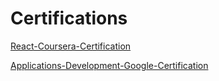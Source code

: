 # Certifications

[React-Coursera-Certification](IBM-Coursera-React-Redux-Certificate.pdf)

[Applications-Development-Google-Certification](Google-Desarrollo-de-Apps-Certificate.pdf)
